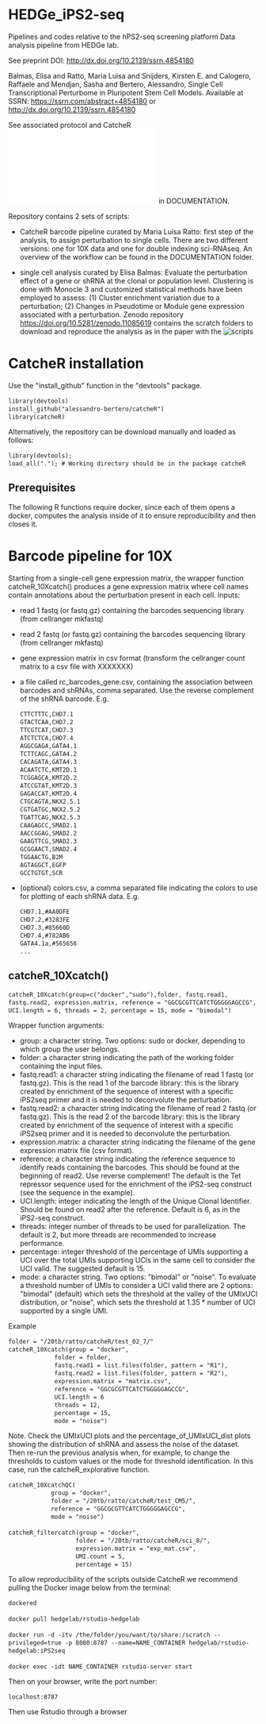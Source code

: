 # HEDGe_iPS2-seq
Pipelines and codes relative to the hPS2-seq screening platform
Data analysis pipeline from HEDGe lab. 

See preprint DOI: http://dx.doi.org/10.2139/ssrn.4854180

Balmas, Elisa and Ratto, Maria Luisa and Snijders, Kirsten E. and Calogero, Raffaele and Mendjan, Sasha and Bertero, Alessandro, Single Cell Transcriptional Perturbome in Pluripotent Stem Cell Models.
Available at SSRN: https://ssrn.com/abstract=4854180 or http://dx.doi.org/10.2139/ssrn.4854180

See associated protocol and CatcheR ![protocol](/DOCUMENTATION/catcheR.pdf) in DOCUMENTATION.

Repository contains 2 sets of scripts: 

- CatcheR barcode pipeline curated by Maria Luisa Ratto: first step of the analysis, to assign perturbation to single cells.
  There are two different versions: one for 10X data and one for double indexing sci-RNAseq. An overview of the workflow can be found in the DOCUMENTATION folder.
  
- single cell analysis curated by Elisa Balmas: Evaluate the perturbation effect of a gene or shRNA at the clonal or population level.
  Clustering is done with Monocle 3 and customized statistical methods have been employed to assess:
  (1) Cluster enrichment variation due to a perturbation; (2) Changes in Pseudotime or Module gene expression associated with a perturbation.
  Zenodo repository https://doi.org/10.5281/zenodo.11085619 contains the scratch folders to download and reproduce the analysis as in the paper with the ![scripts](
/single_cell_analysis)

# CatcheR installation
Use the "install_github" function in the "devtools" package.

    library(devtools) 
    install_github("alessandro-bertero/catcheR")
    library(catcheR)

Alternatively, the repository can be download manually and loaded as follows: 

    library(devtools);
    load_all("."); # Working directory should be in the package catcheR

## Prerequisites
The following R functions require docker, since each of them opens a docker, computes the analysis inside of it to ensure reproducibility and then closes it. 

# Barcode pipeline for 10X
Starting from a single-cell gene expression matrix, the wrapper function catcheR_10Xcatch() produces a gene expression matrix where cell names contain annotations about the perturbation present in each cell. 
Inputs:
- read 1 fastq (or fastq.gz) containing the barcodes sequencing library (from cellranger mkfastq)
- read 2 fastq (or fastq.gz) containing the barcodes sequencing library (from cellranger mkfastq)
- gene expression matrix in csv format (transform the cellranger count matrix to a csv file with XXXXXXX)
- a file called rc_barcodes_gene.csv, containing the association between barcodes and shRNAs, comma separated. Use the reverse complement of the shRNA barcode. E.g.
  
      CTTCTTTC,CHD7.1
      GTACTCAA,CHD7.2
      TTCGTCAT,CHD7.3
      ATCTCTCA,CHD7.4
      AGGCGAGA,GATA4.1
      TCTTCAGC,GATA4.2
      CACAGATA,GATA4.3
      ACAATCTC,KMT2D.1
      TCGGAGCA,KMT2D.2
      ATCCGTAT,KMT2D.3
      GAGACCAT,KMT2D.4
      CTGCAGTA,NKX2.5.1
      CGTGATGC,NKX2.5.2
      TGATTCAG,NKX2.5.3
      CAAGAGCC,SMAD2.1
      AACCGGAG,SMAD2.2
      GAAGTTCG,SMAD2.3
      GCGGAACT,SMAD2.4
      TGGAACTG,B2M
      AGTAGGCT,EGFP
      GCCTGTGT,SCR
- (optional) colors.csv, a comma separated file indicating the colors to use for plotting of each shRNA data. E.g.

      CHD7.1,#AA0DFE
      CHD7.2,#3283FE
      CHD7.3,#85660D
      CHD7.4,#782AB6
      GATA4.1a,#565656
      ...

## catcheR_10Xcatch()

    catcheR_10Xcatch(group=c("docker","sudo"),folder, fastq.read1, fastq.read2, expression.matrix, reference = "GGCGCGTTCATCTGGGGGAGCCG", UCI.length = 6, threads = 2, percentage = 15, mode = "bimodal")


Wrapper function arguments: 

  - group: a character string. Two options: sudo or docker, depending to which group the user belongs. 
  - folder: a character string indicating the path of the working folder containing the input files.
  - fastq.read1: a character string indicating the filename of read 1 fastq (or fastq.gz). This is the read 1 of the barcode library: this is the library created by enrichment of the sequence of interest with a specific iPS2seq primer and it is needed to deconvolute the perturbation. 
  - fastq.read2: a character string indicating the filename of read 2 fastq (or fastq.gz). This is the read 2 of the barcode library: this is the library created by enrichment of the sequence of interest with a specific iPS2seq primer and it is needed to deconvolute the perturbation. 
  - expression.matrix: a character string indicating the filename of the gene expression matrix file (csv format). 
  - reference: a character string indicating the reference sequence to identify reads containing the barcodes. This should be found at the beginning of read2. Use reverse complement! The default is the Tet repressor sequence used for the enrichment of the iPS2-seq construct (see the sequence in the example). 
  - UCI.length: integer indicating the length of the Unique Clonal Identifier. Should be found on read2 after the reference. Default is 6, as in the iPS2-seq construct.
  - threads: integer number of threads to be used for parallelization. The default is 2, but more threads are recommended to increase performance. 
  - percentage: integer threshold of the percentage of UMIs supporting a UCI over the total UMIs supporting UCIs in the same cell to consider the UCI valid. The suggested default is 15.
  - mode: a character string. Two options: "bimodal" or "noise". To evaluate a threshold number of UMIs to consider a UCI valid there are 2 options: "bimodal" (default) which sets the threshold at the valley of the UMIxUCI distribution, or "noise", which sets the threshold at 1.35 * number of UCI supported by a single UMI.

Example

    folder = "/20tb/ratto/catcheR/test_02_7/"
    catcheR_10Xcatch(group = "docker", 
                 folder = folder, 
                 fastq.read1 = list.files(folder, pattern = "R1"), 
                 fastq.read2 = list.files(folder, pattern = "R2"), 
                 expression.matrix = "matrix.csv", 
                 reference = "GGCGCGTTCATCTGGGGGAGCCG",
                 UCI.length = 6
                 threads = 12, 
                 percentage = 15,
                 mode = "noise")

Note. Check the UMIxUCI plots and the percentage_of_UMIxUCI_dist plots showing the distribution of shRNA and assess the noise of the dataset. Then re-run the previous analysis when, for example, to change the thresholds to custom values or the mode for threshold identification. In this case, run the catcheR_explorative function.

    catcheR_10XcatchQC(
                group = "docker", 
                folder = "/20tb/ratto/catcheR/test_CM5/", 
                reference = "GGCGCGTTCATCTGGGGGAGCCG", 
                mode = "noise")
                
    catcheR_filtercatch(group = "docker", 
                       folder = "/20tb/ratto/catcheR/sci_8/", 
                       expression.matrix = "exp_mat.csv", 
                       UMI.count = 5, 
                       percentage = 15)

To allow reproducibility of the scripts outside CatcheR we recommend pulling the Docker image below from the terminal:

    dockered

    docker pull hedgelab/rstudio-hedgelab

    docker run -d -itv /the/folder/you/want/to/share:/scratch --privileged=true -p 8080:8787 --name=NAME_CONTAINER hedgelab/rstudio-hedgelab:iPS2seq

    docker exec -idt NAME_CONTAINER rstudio-server start

Then on your browser, write the port number:

    localhost:8787

Then use Rstudio through a browser

